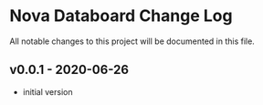 # Nova Databoard Change Log

All notable changes to this project will be documented in this file.



## v0.0.1 - 2020-06-26
- initial version

